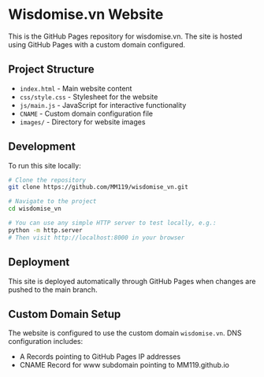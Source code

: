 # Wisdomise.vn Website

This is the GitHub Pages repository for wisdomise.vn. The site is hosted using GitHub Pages with a custom domain configured.

## Project Structure

- `index.html` - Main website content
- `css/style.css` - Stylesheet for the website
- `js/main.js` - JavaScript for interactive functionality
- `CNAME` - Custom domain configuration file
- `images/` - Directory for website images

## Development

To run this site locally:

```bash
# Clone the repository
git clone https://github.com/MM119/wisdomise_vn.git

# Navigate to the project
cd wisdomise_vn

# You can use any simple HTTP server to test locally, e.g.:
python -m http.server
# Then visit http://localhost:8000 in your browser
```

## Deployment

This site is deployed automatically through GitHub Pages when changes are pushed to the main branch.

## Custom Domain Setup

The website is configured to use the custom domain `wisdomise.vn`. DNS configuration includes:

- A Records pointing to GitHub Pages IP addresses
- CNAME Record for www subdomain pointing to MM119.github.io
